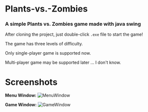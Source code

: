 # Plants-vs.-Zombies
### A simple Plants vs. Zombies game made with java swing

After cloning the project, just double-click `.exe` file to start the game!

The game has three levels of difficulty.

Only single-player game is supported now.

Multi-player game may be supported later ... I don't know.

# Screenshots

**Menu Window:**
![MenuWindow](https://github.com/Fealoyalmy/Plants-vs.-Zombies/blob/master/images/menu.jpg)

**Game Window:**
![GameWindow](https://github.com/Fealoyalmy/Plants-vs.-Zombies/blob/master/images/game.jpg)

